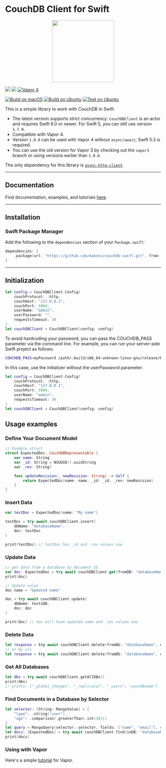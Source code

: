 # CouchDB Client for Swift

<p align="center">
    <a href="https://github.com/makoni/couchdb-swift">
        <img src="https://spaceinbox.me/images/appicons/5cff134d1bb4a2e90faea5cf4e0002a2.svg?31-a992eba6ad7e189f4b3e0988936056ca" height="200">
    </a>
</p>

[![](https://img.shields.io/endpoint?url=https%3A%2F%2Fswiftpackageindex.com%2Fapi%2Fpackages%2Fmakoni%2Fcouchdb-swift%2Fbadge%3Ftype%3Dplatforms)](https://swiftpackageindex.com/makoni/couchdb-swift)
[![](https://img.shields.io/endpoint?url=https%3A%2F%2Fswiftpackageindex.com%2Fapi%2Fpackages%2Fmakoni%2Fcouchdb-swift%2Fbadge%3Ftype%3Dswift-versions)](https://swiftpackageindex.com/makoni/couchdb-swift)
[![Vapor 4](https://img.shields.io/badge/vapor-4-blue.svg?style=flat)](https://vapor.codes)

[![Build on macOS](https://github.com/makoni/couchdb-swift/actions/workflows/build-macos.yml/badge.svg?branch=master)](https://github.com/makoni/couchdb-swift/actions/workflows/build-macos.yml)
[![Build on Ubuntu](https://github.com/makoni/couchdb-swift/actions/workflows/build-ubuntu.yml/badge.svg?branch=master)](https://github.com/makoni/couchdb-swift/actions/workflows/build-ubuntu.yml)
[![Test on Ubuntu](https://github.com/makoni/couchdb-swift/actions/workflows/test-ubuntu.yml/badge.svg?branch=master)](https://github.com/makoni/couchdb-swift/actions/workflows/test-ubuntu.yml)



This is a simple library to work with CouchDB in Swift.

- The latest version supports strict concurrency: `CouchDBClient` is an actor and requires Swift 6.0 or newer. For Swift 5, you can still use version `1.7.0`.
- Compatible with Vapor 4.
- Version `1.0.0` can be used with Vapor 4 without `async/await`; Swift 5.3 is required.
- You can use the old version for Vapor 3 by checking out the `vapor3` branch or using versions earlier than `1.0.0`.

The only dependency for this library is [`async-http-client`](https://github.com/swift-server/async-http-client).

---

## Documentation

Find documentation, examples, and tutorials [here](https://spaceinbox.me/docs/couchdbclient/documentation/couchdbclient).

---

## Installation

### Swift Package Manager

Add the following to the `dependencies` section of your `Package.swift`:

```swift
dependencies: [
    .package(url: "https://github.com/makoni/couchdb-swift.git", from: "2.1.0"),
]
```

---

## Initialization

```swift
let config = CouchDBClient.Config(
    couchProtocol: .http,
    couchHost: "127.0.0.1",
    couchPort: 5984,
    userName: "admin",
    userPassword: "",
    requestsTimeout: 30
)
let couchDBClient = CouchDBClient(config: config)
```

To avoid hardcoding your password, you can pass the COUCHDB_PASS parameter via the command line. For example, you can run your server-side Swift project as follows:
```bash
COUCHDB_PASS=myPassword /path/.build/x86_64-unknown-linux-gnu/release/Run
```
In this case, use the initializer without the userPassword parameter:

```swift
let config = CouchDBClient.Config(
    couchProtocol: .http,
    couchHost: "127.0.0.1",
    couchPort: 5984,
    userName: "admin",
    requestsTimeout: 30
)
let couchDBClient = CouchDBClient(config: config)
```

## Usage examples

### Define Your Document Model

```swift
// Example struct
struct ExpectedDoc: CouchDBRepresentable {
    var name: String
    var _id: String = NSUUID().uuidString
    var _rev: String?

    func updateRevision(_ newRevision: String) -> Self {
        return ExpectedDoc(name: name, _id: _id, _rev: newRevision)
    }
}
```

### Insert Data

```swift
var testDoc = ExpectedDoc(name: "My name")

testDoc = try await couchDBClient.insert(
    dbName: "databaseName",
    doc: testDoc
)

print(testDoc) // testDoc has _id and _rev values now
```

### Update Data

```swift
// get data from a database by document ID
var doc: ExpectedDoc = try await couchDBClient.get(fromDB: "databaseName", uri: "documentId")
print(doc)

// Update value
doc.name = "Updated name"

doc = try await couchDBClient.update(
    dbName: testsDB,
    doc: doc
)

print(doc) // doc will have updated name and _rev values now
```

### Delete Data

```swift
let response = try await couchDBClient.delete(fromDb: "databaseName", doc: doc)
// or by uri
let response = try await couchDBClient.delete(fromDb: "databaseName", uri: doc._id,rev: doc._rev)
```

### Get All Databases

```swift
let dbs = try await couchDBClient.getAllDBs()
print(dbs)
// prints: ["_global_changes", "_replicator", "_users", "yourDBname"]
```

### Find Documents in a Database by Selector
```swift
let selector: [String: MangoValue] = [
    "type": .string("user"),
    "age": .comparison(.greaterThan(.int(30)))
]
let query = MangoQuery(selector: selector, fields: ["name", "email"], sort: [["name": .asc]], limit: 10, skip: 0)
let docs: [ExpectedDoc] = try await couchDBClient.find(inDB: "databaseName", query: query)
print(docs)
```

### Using with Vapor
Here's a simple [tutorial](https://spaceinbox.me/docs/couchdbclient/tutorials/couchdbclient/vaportutorial) for Vapor.

